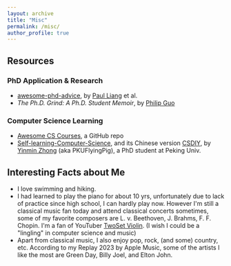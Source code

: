 ```yaml
---
layout: archive
title: "Misc"
permalink: /misc/
author_profile: true
---
```


## Resources

### PhD Application & Research

- [awesome-phd-advice](https://github.com/pliang279/awesome-phd-advice), by [Paul Liang](http://www.cs.cmu.edu/~pliang/) et al.
- *The Ph.D. Grind: A Ph.D. Student Memoir*, by [Philip Guo](https://pg.ucsd.edu)

### Computer Science Learning

- [Awesome CS Courses](https://github.com/prakhar1989/awesome-courses), a GitHub repo
- [Self-learning-Computer-Science](https://github.com/PKUFlyingPig/Self-learning-Computer-Science), and its Chinese version [CSDIY](https://csdiy.wiki), by [Yinmin Zhong](https://yinminzhong.com) (aka PKUFlyingPig), a PhD student at Peking Univ.

## Interesting Facts about Me
- I love swimming and hiking.
- I had learned to play the piano for about 10 yrs, unfortunately due to lack of practice since high school, I can hardly play now. However I'm still a classical music fan today and attend classical concerts sometimes, some of my favorite composers are L. v. Beethoven, J. Brahms, F. F. Chopin. I'm a fan of YouTuber [TwoSet Violin](https://www.youtube.com/channel/UCAzKFALPuF_EPe-AEI0WFFw). (I wish I could be a "lingling" in computer science and music)
- Apart from classical music, I also enjoy pop, rock, (and some) country, etc. According to my Replay 2023 by Apple Music, some of the artists I like the most are Green Day, Billy Joel, and Elton John.